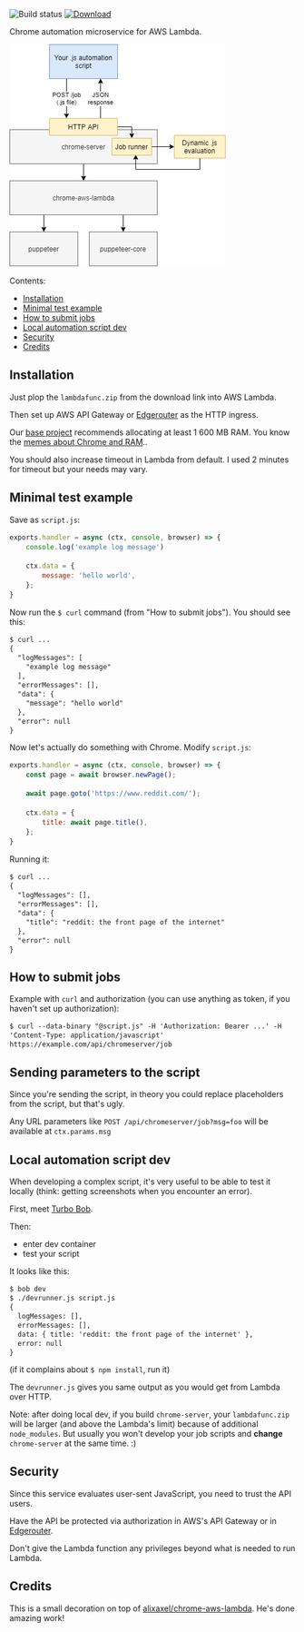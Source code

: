 ![Build status](https://github.com/function61/chrome-server/workflows/Build/badge.svg)
[![Download](https://img.shields.io/github/downloads/function61/chrome-server/total.svg?style=for-the-badge)](https://github.com/function61/chrome-server/releases)

Chrome automation microservice for AWS Lambda.

![](docs/drawing.png)

Contents:

- [Installation](#installation)
- [Minimal test example](#minimal-test-example)
- [How to submit jobs](#how-to-submit-jobs)
- [Local automation script dev](#local-automation-script-dev)
- [Security](#security)
- [Credits](#credits)


Installation
------------

Just plop the `lambdafunc.zip` from the download link into AWS Lambda.

Then set up AWS API Gateway or [Edgerouter](https://github.com/function61/edgerouter) as
the HTTP ingress.

Our [base project](https://github.com/alixaxel/chrome-aws-lambda) recommends allocating at
least 1 600 MB RAM. You know the
[memes about Chrome and RAM](https://knowyourmeme.com/memes/google-chrome-ram-hog)..

You should also increase timeout in Lambda from default. I used 2 minutes for timeout but
your needs may vary.


Minimal test example
--------------------

Save as `script.js`:

```javascript
exports.handler = async (ctx, console, browser) => {
	console.log('example log message')

	ctx.data = {
		message: 'hello world',
	};
}

```

Now run the `$ curl` command (from "How to submit jobs"). You should see this:

```console
$ curl ...
{
  "logMessages": [
    "example log message"
  ],
  "errorMessages": [],
  "data": {
    "message": "hello world"
  },
  "error": null
}
```

Now let's actually do something with Chrome. Modify `script.js`:

```javascript
exports.handler = async (ctx, console, browser) => {
	const page = await browser.newPage();

	await page.goto('https://www.reddit.com/');

	ctx.data = {
		title: await page.title(),
	};
}
```

Running it:

```console
$ curl ...
{
  "logMessages": [],
  "errorMessages": [],
  "data": {
    "title": "reddit: the front page of the internet"
  },
  "error": null
}
```


How to submit jobs
------------------

Example with `curl` and authorization (you can use anything as token, if you haven't set
up authorization):

```console
$ curl --data-binary "@script.js" -H 'Authorization: Bearer ...' -H 'Content-Type: application/javascript' https://example.com/api/chromeserver/job
```


Sending parameters to the script
--------------------------------

Since you're sending the script, in theory you could replace placeholders from the script,
but that's ugly.

Any URL parameters like `POST /api/chromeserver/job?msg=foo` will be available at `ctx.params.msg`


Local automation script dev
---------------------------

When developing a complex script, it's very useful to be able to test it locally (think:
getting screenshots when you encounter an error).

First, meet [Turbo Bob](https://github.com/function61/turbobob/blob/master/docs/external-how-to-build-and-dev.md).

Then:

- enter dev container
- test your script

It looks like this:

```console
$ bob dev
$ ./devrunner.js script.js
{
  logMessages: [],
  errorMessages: [],
  data: { title: 'reddit: the front page of the internet' },
  error: null
}
```

(if it complains about `$ npm install`, run it)

The `devrunner.js` gives you same output as you would get from Lambda over HTTP.

Note: after doing local dev, if you build `chrome-server`, your `lambdafunc.zip` will be
larger (and above the Lambda's limit) because of additional `node_modules`. But usually
you won't develop your job scripts and **change** `chrome-server` at the same time. :)


Security
--------

Since this service evaluates user-sent JavaScript, you need to trust the API users.

Have the API be protected via authorization in AWS's API Gateway or in
[Edgerouter](https://github.com/function61/edgerouter).

Don't give the Lambda function any privileges beyond what is needed to run Lambda.


Credits
-------

This is a small decoration on top of
[alixaxel/chrome-aws-lambda](https://github.com/alixaxel/chrome-aws-lambda). He's done
amazing work!
